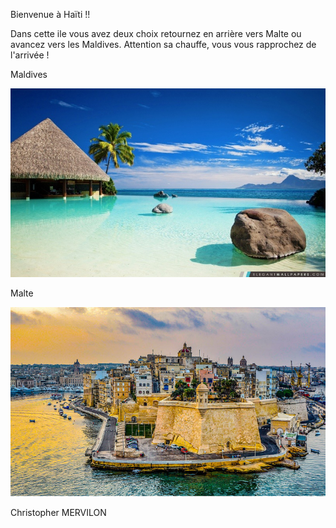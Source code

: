 Bienvenue à Haïti !!

Dans cette ile vous avez deux choix retournez en arrière vers Malte ou avancez vers les Maldives. Attention sa chauffe, vous vous rapprochez de l'arrivée !

Maldives

[![image G](../images/maldives.jpg)](https://github.com/ssagnane1/tp2-labyrinthe/blob/main/jeu-heros-sdc/G.md)

Malte

[![image A](../images/malte.jpg)](https://github.com/ssagnane1/tp2-labyrinthe/blob/main/jeu-heros-sdc/A.md)

Christopher MERVILON
